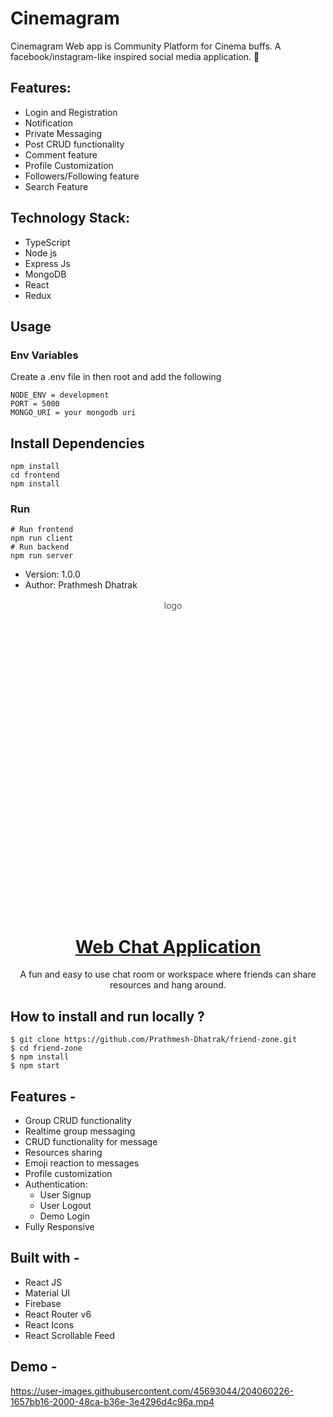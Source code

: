 # Cinemagram

Cinemagram Web app is Community Platform for Cinema buffs. A facebook/instagram-like inspired social media application. 🤩

## Features:

- Login and Registration
- Notification
- Private Messaging
- Post CRUD functionality
- Comment feature
- Profile Customization
- Followers/Following feature
- Search Feature

## Technology Stack:

- TypeScript
- Node js
- Express Js
- MongoDB
- React
- Redux

## Usage

### Env Variables

Create a .env file in then root and add the following

```
NODE_ENV = development
PORT = 5000
MONGO_URI = your mongodb uri
```

## Install Dependencies

```
npm install
cd frontend
npm install
```

### Run

```
# Run frontend
npm run client
# Run backend
npm run server
```

- Version: 1.0.0
- Author: Prathmesh Dhatrak





<div align="center" >
  <img src="https://github.com/Prathmesh-Dhatrak/cinemagram-frontend/blob/main/src/images/logo-cg.svg" width="500" alt="logo" style="-webkit-filter: brightness(1);
    filter: brightness(3.5);" />
  
# [Web Chat Application](https://friends-zone.prathmeshdhatrak.com/)
  A fun and easy to use chat room or workspace where friends can share resources and hang around.
</div>

## **How to install and run locally ?**

```
$ git clone https://github.com/Prathmesh-Dhatrak/friend-zone.git
$ cd friend-zone
$ npm install
$ npm start
```

## **Features -**

- Group CRUD functionality
- Realtime group messaging
- CRUD functionality for message
- Resources sharing
- Emoji reaction to messages
- Profile customization
- Authentication:
  - User Signup
  - User Logout
  - Demo Login
- Fully Responsive

## **Built with -**

- React JS
- Material UI
- Firebase
- React Router v6
- React Icons
- React Scrollable Feed

## **Demo -**


https://user-images.githubusercontent.com/45693044/204060226-1657bb16-2000-48ca-b36e-3e4296d4c96a.mp4
